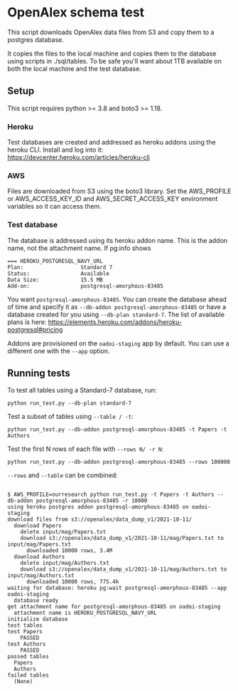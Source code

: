 # OpenAlex schema test

This script downloads OpenAlex data files from S3 and copy them to a postgres database.

It copies the files to the local machine and copies them to the database using scripts in ./sql/tables.
To be safe you'll want about 1TB available on both the local machine and the test database.

## Setup

This script requires python >= 3.8 and boto3 >= 1.18.

### Heroku

Test databases are created and addressed as heroku addons using the heroku CLI. Install and log into it: https://devcenter.heroku.com/articles/heroku-cli

### AWS

Files are downloaded from S3 using the boto3 library. Set the AWS_PROFILE or AWS_ACCESS_KEY_ID and AWS_SECRET_ACCESS_KEY environment variables so it can access them.

### Test database

The database is addressed using its heroku addon name. This is the addon name, not the attachment name. If pg:info shows

```text
=== HEROKU_POSTGRESQL_NAVY_URL
Plan:                  Standard 7
Status:                Available
Data Size:             15.5 MB
Add-on:                postgresql-amorphous-83485

```

You want `postgresql-amorphous-83485`. You can create the database ahead of time and specify it as `--db-addon postgresql-amorphous-83485` 
or have a database created for you using `--db-plan standard-7`. The list of available plans is here: https://elements.heroku.com/addons/heroku-postgresql#pricing

Addons are provisioned on the `oadoi-staging` app by default. You can use a different one with the `--app` option.

## Running tests

To test all tables using a Standard-7 database, run:

`python run_test.py --db-plan standard-7`

Test a subset of tables using `--table / -t`:

`python run_test.py --db-addon postgresql-amorphous-83485 -t Papers -t Authors`

Test the first N rows of each file with `--rows N/ -r N`:

`python run_test.py --db-addon postgresql-amorphous-83485 --rows 100000`

`--rows` and `--table` can be combined:

```text

$ AWS_PROFILE=ourresearch python run_test.py -t Papers -t Authors --db-addon postgresql-amorphous-83485 -r 10000
using heroku postgres addon postgresql-amorphous-83485 on oadoi-staging
download files from s3://openalex/data_dump_v1/2021-10-11/
  download Papers
    delete input/mag/Papers.txt
    download s3://openalex/data_dump_v1/2021-10-11/mag/Papers.txt to input/mag/Papers.txt
      downloaded 10000 rows, 3.4M
  download Authors
    delete input/mag/Authors.txt
    download s3://openalex/data_dump_v1/2021-10-11/mag/Authors.txt to input/mag/Authors.txt
      downloaded 10000 rows, 775.4k
waiting for database: heroku pg:wait postgresql-amorphous-83485 --app oadoi-staging
  database ready
get attachment name for postgresql-amorphous-83485 on oadoi-staging
  attachment name is HEROKU_POSTGRESQL_NAVY_URL
initialize database
test tables
test Papers
    PASSED
test Authors
    PASSED
passed tables
  Papers
  Authors
failed tables
  (None)

```

